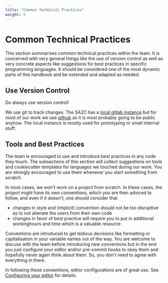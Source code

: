 ```yaml
---
title: "Common Technical Practices"
weight: 5
---
```


# Common Technical Practices

This section summarises common technical practices within the team. It is
concerned with very general things like the use of version control as well as
very concrete aspects like suggestions for best practices in specific
programming languages. It should be considered one of the most dynamic parts of
this handbook and be extended and adapted as needed.

## Use Version Control

Do always use version control!

We use git to track changes. The SA2C has a [local gitlab
instance](https://sa2c-gitlab.swansea.ac.uk) but for most of our work we use
[github](https://github.com/) as it is most probably going to be public anyhow.
The local instance is mostly used for prototyping or small internal stuff.

## Tools and Best Practices

The team is encouraged to use and introduce best practices in any code they
touch. The subsections of this section will collect suggestions on tools and
cookiecutter templates for languages we touched during our work. You are
strongly encouraged to use them whenever you start something from scratch.

In most cases, we won't work on a project from scratch. In these cases, the
project might have its own conventions, which you are then adviced to follow,
and even if it doesn't, one should consider that

  - changes in style and (implicit) convention should not be too disruptive as
    to not alienate the users from their own code
  - changes in favor of best practice will require you to put in additional
    workinghours and time which is a valuable resource

Conventions are introduced to get tedious decisions like formatting or
capitalisation in your variable names out of the way. You are welcome to discuss
with the team before introducing new conventions but in the end you just
configure your editor and/or pre-commit hooks to obey them and hopefully never
again think about them. So, you don't need to agree with everything in there.

In following these conventions, editor configurations are of great use. See
[Configuring your
editor](https://sa2c.github.io/RSE-handbook/docs/technical_practices/configuring_editors/)
for details.
